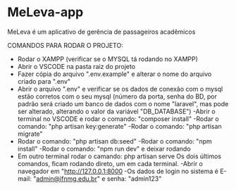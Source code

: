 # MeLeva-app
MeLeva é um aplicativo de gerência de passageiros acadêmicos



COMANDOS PARA RODAR O PROJETO:

- Rodar o XAMPP (verificar se o MYSQL tá rodando no XAMPP)
- Abrir o VSCODE na pasta raiz do projeto
- Fazer cópia do arquivo ".env.example" e alterar o nome do arquivo criado para ".env"
- Abrir o arquivo ".env" e verificar se os dados de conexão com o mysql estão corretos com o seu mysql (número da porta, senha do BD, por padrão será criado um banco de dados com o nome "laravel", mas pode ser alterado, alterando o valor da variável "DB_DATABASE")
-Abrir o terminal no VSCODE e rodar o comando: "composer install"
-Rodar o comando: "php artisan key:generate"
-Rodar o comando: "php artisan migrate"
- Rodar o comando: "php artisan db:seed"
 -Rodar o comando: "npm install"
-Rodar o comando: "npm run dev" e deixar rodando
- Em outro terminal rodar o camando: php artisan serve
Os dois últimos comandos, ficam rodando direto, um em cada terminal.
-Abrir o navegador em "http://127.0.0.1:8000
-Os dados de login no sistema é E-mail: "admin@ifnmg.edu.br" e senha: "admin123"